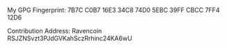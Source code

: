 My GPG Fingerprint: 7B7C C0B7 16E3 34C8 74D0  5EBC 39FF CBCC 7FF4 12D6

Contribution Address: Ravencoin RSJZNSvzt3PJdGVKahSczRrhinc24KA6wU

<!--
**hans-schmidt/hans-schmidt** is a ✨ _special_ ✨ repository because its `README.md` (this file) appears on your GitHub profile.

Here are some ideas to get you started:

- 🔭 I’m currently working on ...
- 🌱 I’m currently learning ...
- 👯 I’m looking to collaborate on ...
- 🤔 I’m looking for help with ...
- 💬 Ask me about ...
- 📫 How to reach me: ...
- 😄 Pronouns: ...
- ⚡ Fun fact: ...
-->
